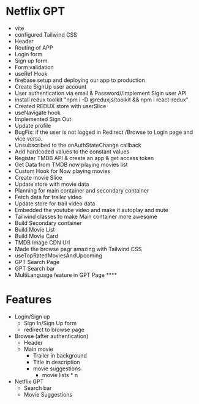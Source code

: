 # Netflix GPT

- vite
- configured Tailwind CSS
- Header
- Routing of APP
- Login form
- Sign up form
- Form validation
- useRef Hook
- firebase setup and deploying our app to production
- Create SignUp user account
- User authentication via email & Password//Implement Sigin user API
- install redux toolkit "npm i -D @reduxjs/toolkit && npm i react-redux"
- Created REDUX store with userSlice
- useNavigate hook
- Implemented Sign Out
- Update profile
- BugFix: if the user is not logged in Redirect /Browse to Login page and vice versa.
- Unsubscribed to the onAuthStateChange callback
- Add hardcoded values to the constant values
- Register TMDB API & create an app & get access token
- Get Data from TMDB now playing movies list
- Custom Hook for Now playing movies
- Create movie Slice
- Update store with movie data
- Planning for main container and secondary container
- Fetch data for trailer video
- Update store for trail video data
- Embedded the youtube video and make it autoplay and mute
- Tailwind classes to make Main container more awesome
- Build Secondary container
- Build Movie List
- Build Movie Card
- TMDB Image CDN Url
- Made the browse pagr amazing with Tailwind CSS
- useTopRatedMoviesAndUpcoming
- GPT Search Page
- GPT Search bar
- MultiLanguage feature in GPT Page \*\*\*\*

# Features

- Login/Sign up
  - Sign In/Sign Up form
  - redirect to browse page
- Browse (after authentication)
  - Header
  - Main movie
    - Trailer in background
    - Title in description
    - movie suggestions
      - movie lists \* n
- Netflix GPT
  - Search bar
  - Movie Suggestions
